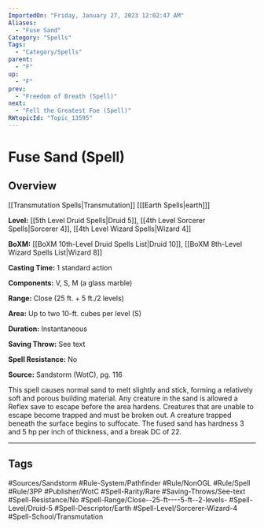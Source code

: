 ```yaml
---
ImportedOn: "Friday, January 27, 2023 12:02:47 AM"
Aliases:
  - "Fuse Sand"
Category: "Spells"
Tags:
  - "Category/Spells"
parent:
  - "F"
up:
  - "F"
prev:
  - "Freedom of Breath (Spell)"
next:
  - "Fell the Greatest Foe (Spell)"
RWtopicId: "Topic_13595"
---
```

# Fuse Sand (Spell)
## Overview
[[Transmutation Spells|Transmutation]] \[[[Earth Spells|earth]]]

**Level:** [[5th Level Druid Spells|Druid 5]], [[4th Level Sorcerer Spells|Sorcerer 4]], [[4th Level Wizard Spells|Wizard 4]]

**BoXM:** [[BoXM 10th-Level Druid Spells List|Druid 10]], [[BoXM 8th-Level Wizard Spells List|Wizard 8]]

**Casting Time:** 1 standard action

**Components:** V, S, M (a glass marble)

**Range:** Close (25 ft. + 5 ft./2 levels)

**Area:** Up to two 10-ft. cubes per level (S)

**Duration:** Instantaneous

**Saving Throw:** See text

**Spell Resistance:** No

**Source:** Sandstorm (WotC), pg. 116

This spell causes normal sand to melt slightly and stick, forming a relatively soft and porous building material. Any creature in the sand is allowed a Reflex save to escape before the area hardens. Creatures that are unable to escape become trapped and must be broken out. A creature trapped beneath the surface begins to suffocate. The fused sand has hardness 3 and 5 hp per inch of thickness, and a break DC of 22.


---
## Tags
#Sources/Sandstorm #Rule-System/Pathfinder #Rule/NonOGL #Rule/Spell #Rule/3PP #Publisher/WotC #Spell-Rarity/Rare #Saving-Throws/See-text #Spell-Resistance/No #Spell-Range/Close--25-ft----5-ft--2-levels- #Spell-Level/Druid-5 #Spell-Descriptor/Earth #Spell-Level/Sorcerer-Wizard-4 #Spell-School/Transmutation

